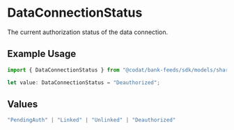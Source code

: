 # DataConnectionStatus

The current authorization status of the data connection.

## Example Usage

```typescript
import { DataConnectionStatus } from "@codat/bank-feeds/sdk/models/shared";

let value: DataConnectionStatus = "Deauthorized";
```

## Values

```typescript
"PendingAuth" | "Linked" | "Unlinked" | "Deauthorized"
```